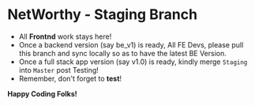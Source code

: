 # NetWorthy - Staging Branch

- All **Frontnd** work stays here!
- Once a backend version (say be_v1) is ready, All FE Devs, please pull this branch and sync locally so as to have the latest BE Version.
- Once a full stack app version (say v1.0) is ready, kindly merge `Staging` into `Master` post Testing!
- Remember, don't forget to **test**!

**Happy Coding Folks!**
